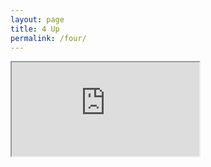 ```yaml
---
layout: page
title: 4 Up
permalink: /four/
---
```

<iframe src="https://docs.google.com/document/d/1QbSailTq13KkZG8C6MXMzrfKj8v6Buj8EyZCFKuy0rE/pub?embedded=true"></iframe>
